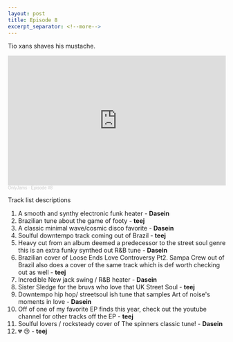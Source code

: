 ```yaml
---
layout: post
title: Episode 8
excerpt_separator: <!--more-->
---
```

Tio xans shaves his mustache.
<iframe width="100%" height="300" scrolling="no" frameborder="no" allow="autoplay" src="https://w.soundcloud.com/player/?url=https%3A//api.soundcloud.com/tracks/929926828&color=%23ff5500&auto_play=false&hide_related=true&show_comments=false&show_user=true&show_reposts=false&show_teaser=true&visual=true"></iframe><div style="font-size: 10px; color: #cccccc;line-break: anywhere;word-break: normal;overflow: hidden;white-space: nowrap;text-overflow: ellipsis; font-family: Interstate,Lucida Grande,Lucida Sans Unicode,Lucida Sans,Garuda,Verdana,Tahoma,sans-serif;font-weight: 100;"><a href="https://soundcloud.com/onlyjamsradio" title="OnlyJams" target="_blank" style="color: #cccccc; text-decoration: none;">OnlyJams</a> · <a href="https://soundcloud.com/onlyjamsradio/episode-8" title="Episode #8" target="_blank" style="color: #cccccc; text-decoration: none;">Episode #8</a></div>

<!--more-->

Track list descriptions
1. A smooth and synthy electronic funk heater - **Dasein**
2. Brazilian tune about the game of footy - **teej**
3. A classic minimal wave/cosmic disco favorite - **Dasein**
4. Soulful downtempo track coming out of Brazil - **teej**
5. Heavy cut from an album deemed a predecessor to the street soul genre this is an extra funky synthed out R&B tune - **Dasein**
6. Brazilian cover of Loose Ends Love Controversy Pt2. Sampa Crew out of Brazil also does a cover of the same track which is def worth checking out as well - **teej**
7. Incredible New jack swing / R&B heater - **Dasein**
8. Sister Sledge for the bruvs who love that UK Street Soul - **teej**
9. Downtempo hip hop/ streetsoul ish tune that samples Art of noise's moments in love - **Dasein**
10. Off of one of my favorite EP finds this year, check out the youtube channel for other tracks off the EP - **teej**
11. Soulful lovers / rocksteady cover of The spinners classic tune! - **Dasein**
12. 💔 😢 - **teej**